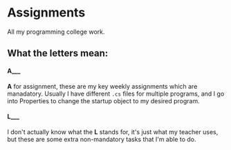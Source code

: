 # Assignments
All my programming college work.
## What the letters mean:
#### A___
**A** for assignment, these are my key weekly assignments which are manadatory. Usually I have different `.cs` files for multiple programs, and I go into Properties to change the startup object to my desired program.
#### L___
I don't actually know what the **L** stands for, it's just what my teacher uses, but these are some extra non-mandatory tasks that I'm able to do.
